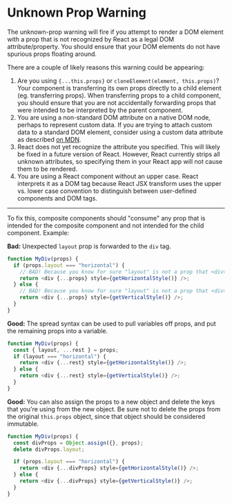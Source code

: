 # Unknown Prop Warning

The unknown-prop warning will fire if you attempt to render a DOM element with a prop that is not recognized by React as a legal DOM attribute/property. You should ensure that your DOM elements do not have spurious props floating around.

There are a couple of likely reasons this warning could be appearing:

1. Are you using `{...this.props}` or `cloneElement(element, this.props)`? Your component is transferring its own props directly to a child element (eg. transferring props). When transferring props to a child component, you should ensure that you are not accidentally forwarding props that were intended to be interpreted by the parent component.
2. You are using a non-standard DOM attribute on a native DOM node, perhaps to represent custom data. If you are trying to attach custom data to a standard DOM element, consider using a custom data attribute as described [on MDN](https://developer.mozilla.org/en-US/docs/Web/Guide/HTML/Using_data_attributes).
3. React does not yet recognize the attribute you specified. This will likely be fixed in a future version of React. However, React currently strips all unknown attributes, so specifying them in your React app will not cause them to be rendered.
4. You are using a React component without an upper case. React interprets it as a DOM tag because React JSX transform uses the upper vs. lower case convention to distinguish between user-defined components and DOM tags.

---

To fix this, composite components should "consume" any prop that is intended for the composite component and not intended for the child component. Example:

**Bad:** Unexpected `layout` prop is forwarded to the `div` tag.

```js
function MyDiv(props) {
  if (props.layout === "horizontal") {
    // BAD! Because you know for sure "layout" is not a prop that <div> understands.
    return <div {...props} style={getHorizontalStyle()} />;
  } else {
    // BAD! Because you know for sure "layout" is not a prop that <div> understands.
    return <div {...props} style={getVerticalStyle()} />;
  }
}
```

**Good:** The spread syntax can be used to pull variables off props, and put the remaining props into a variable.

```js
function MyDiv(props) {
  const { layout, ...rest } = props;
  if (layout === "horizontal") {
    return <div {...rest} style={getHorizontalStyle()} />;
  } else {
    return <div {...rest} style={getVerticalStyle()} />;
  }
}
```

**Good:** You can also assign the props to a new object and delete the keys that you're using from the new object. Be sure not to delete the props from the original `this.props` object, since that object should be considered immutable.

```js
function MyDiv(props) {
  const divProps = Object.assign({}, props);
  delete divProps.layout;

  if (props.layout === "horizontal") {
    return <div {...divProps} style={getHorizontalStyle()} />;
  } else {
    return <div {...divProps} style={getVerticalStyle()} />;
  }
}
```
